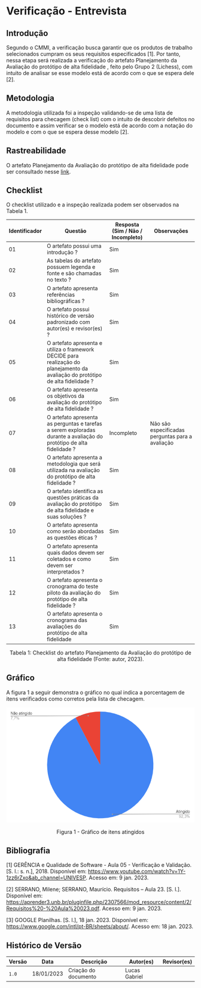 # Verificação - Entrevista

## Introdução

Segundo o CMMI, a verificação busca garantir que os produtos de trabalho selecionados cumpram os seus requisitos especificados [1]. Por tanto, nessa etapa será realizada a verificação do artefato Planejamento da Avaliação do protótipo de alta fidelidade , feito pelo Grupo 2 (Lichess), com intuito de analisar se esse modelo está de acordo com o que se espera dele [2].

## Metodologia

A metodologia utilizada foi a inspeção validando-se de uma lista de requisitos para checagem (check list) com o intuito de descobrir defeitos no documento e assim verificar se o modelo está de acordo com a notação do modelo e com o que se espera desse modelo [2].

## Rastreabilidade

O artefato Planejamento da Avaliação do protótipo de alta fidelidade pode ser consultado nesse [link](https://interacao-humano-computador.github.io/2022.2-Lichess/design_avaliacao_desenvolvimento/nivel_3/planejamento_alta_fidelidade/).

## Checklist

O checklist utilizado e a inspeção realizada podem ser observados na Tabela 1.

| Identificador | Questão                                                                                                                          | Resposta (Sim / Não / Incompleto) | Observações                                      |
| ------------- | -------------------------------------------------------------------------------------------------------------------------------- | --------------------------------- | ------------------------------------------------ |
| 01            | O artefato possui uma introdução ?                                                                                               | Sim                               |                                                  |
| 02            | As tabelas do artefato possuem legenda e fonte e são chamadas no texto ?                                                         | Sim                               |                                                  |
| 03            | O artefato apresenta referências bibliográficas ?                                                                                | Sim                               |                                                  |
| 04            | O artefato possui histórico de versão padronizado com autor(es) e revisor(es) ?                                                  | Sim                               |                                                  |
| 05            | O artefato apresenta e utiliza o framework DECIDE para realização do planejamento da avaliação do protótipo de alta fidelidade ? | Sim                               |                                                  |
| 06            | O artefato apresenta os objetivos da avaliação do protótipo de alta fidelidade ?                                                 | Sim                               |                                                  |
| 07            | O artefato apresenta as perguntas e tarefas a serem exploradas durante a avaliação do protótipo de alta fidelidade ?             | Incompleto                        | Não são especificadas perguntas para a avaliação |
| 08            | O artefato apresenta a metodologia que será utilizada na avaliação do protótipo de alta fidelidade ?                             | Sim                               |                                                  |
| 09            | O artefato identifica as questões práticas da avaliação do protótipo de alta fidelidade e suas soluções ?                        | Sim                               |                                                  |
| 10            | O artefato apresenta como serão abordadas as questões éticas ?                                                                   | Sim                               |                                                  |
| 11            | O artefato apresenta quais dados devem ser coletados e como devem ser interpretados ?                                            | Sim                               |                                                  |
| 12            | O artefato apresenta o cronograma do teste piloto da avaliação do protótipo de alta fidelidade ?                                 | Sim                               |                                                  |
| 13            | O artefato apresenta o cronograma das avaliações do protótipo de alta fidelidade                                                 | Sim                               |                                                  |

<div style="text-align: center">
<p> Tabela 1: Checklist do artefato Planejamento da Avaliação do protótipo de alta fidelidade  (Fonte: autor, 2023).</p>
</div>

## Gráfico

A figura 1 a seguir demonstra o gráfico no qual indica a porcentagem de itens verificados como corretos pela lista de checagem.

![image](images/grafico_planejamento_avaliacao_prototipo_alta.png)
<div style="text-align: center">
<p>Figura 1 - Gráfico de itens atingidos</p>
</div>

## Bibliografia

[1] GERÊNCIA e Qualidade de Software - Aula 05 - Verificação e Validação. [S. l.: s. n.], 2018. Disponível em: <https://www.youtube.com/watch?v=1Y-1zz6rZxo&ab_channel=UNIVESP>. Acesso em: 9 jan. 2023.

[2] SERRANO, Milene; SERRANO, Maurício. Requisitos – Aula 23. [S. l.]. Disponível em: <https://aprender3.unb.br/pluginfile.php/2307566/mod_resource/content/2/Requisitos%20-%20Aula%20023.pdf>. Acesso em: 9 jan. 2023.

[3] GOOGLE Planilhas. [S. l.], 18 jan. 2023. Disponível em: https://www.google.com/intl/pt-BR/sheets/about/. Acesso em: 18 jan. 2023.

## Histórico de Versão

| Versão | Data       | Descrição            | Autor(es)     | Revisor(es) |
| ------ | ---------- | -------------------- | ------------- | ----------- |
| `1.0`  | 18/01/2023 | Criação do documento | Lucas Gabriel |             |